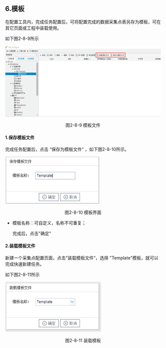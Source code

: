 ## 6.模板

在配置工具内，完成任务配置后，可将配置完成的数据采集点表另存为模板，可在其它页面或工程中装载使用。

如下图2-8-9所示

![1557128472581](../../assets/模板文件.png)

<center>图2-8-9 模板文件</center>

#### 1.保存模板文件

完成任务配置后，点击 “保存为模板文件” ，如下图2-8-10所示。

![1557128472581](../../assets/模板保存.png)

<center>图2-8-10 模板界面</center>

- 模板名称：可自定义，名称不可重复；

  完成后，点击"确定"

#### 2.装载模板文件

新建一个采集点配置页面，点击”装载模板文件“，选择 "Template"模板，就可以完成快速新建任务。

如下图2-8-11所示

![](../../assets/装载模板.png)



<center>图2-8-11 装载模板</center>

